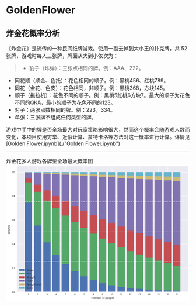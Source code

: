 # GoldenFlower
 炸金花概率分析
 ---
《炸金花》是流传的一种民间纸牌游戏。使用一副去掉到大小王的扑克牌，共 52 张牌，游戏时每人三张牌，牌面从大到小依次为：
>+ 豹子（炸弹）：三张点相同的牌。例：AAA、222。
+ 同花顺（顺金、色托）：花色相同的顺子。例：黑桃456、红桃789。
+ 同花（金花、色皮）：花色相同，非顺子。例：黑桃368，方块145。
+ 顺子（拖拉机）：花色不同的顺子。例：黑桃5红桃6方块7。最大的顺子为花色不同的QKA，最小的顺子为花色不同的123。
+ 对子：两张点数相同的牌。例：223，334。
+ 单张：三张牌不组成任何类型的牌。

游戏中手中的牌是否全场最大对玩家策略影响很大，然而这个概率会随游戏人数而变化，本项目使用穷举、近似计算、蒙特卡洛等方法对这一概率进行计算。详情见[Golden Flower.ipynb](./"Golden Flower.ipynb")

---
炸金花多人游戏各牌型全场最大概率图
![炸金花游戏概率](./res/index.png)


